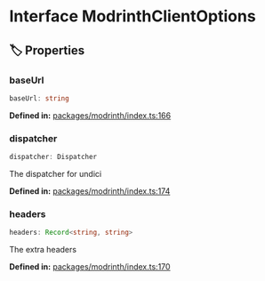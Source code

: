 # Interface ModrinthClientOptions

## 🏷️ Properties

### baseUrl <Badge type="info" text="optional" />

```ts
baseUrl: string
```
<p style="font-size: 14px; color: var(--vp-c-text-2)">
<strong>Defined in:</strong> <a href="https://github.com/voxelum/minecraft-launcher-core-node/blob/master/packages/modrinth/index.ts#L166" target="_blank" rel="noreferrer">packages/modrinth/index.ts:166</a>
</p>


### dispatcher <Badge type="info" text="optional" />

```ts
dispatcher: Dispatcher
```
The dispatcher for undici
<p style="font-size: 14px; color: var(--vp-c-text-2)">
<strong>Defined in:</strong> <a href="https://github.com/voxelum/minecraft-launcher-core-node/blob/master/packages/modrinth/index.ts#L174" target="_blank" rel="noreferrer">packages/modrinth/index.ts:174</a>
</p>


### headers <Badge type="info" text="optional" />

```ts
headers: Record<string, string>
```
The extra headers
<p style="font-size: 14px; color: var(--vp-c-text-2)">
<strong>Defined in:</strong> <a href="https://github.com/voxelum/minecraft-launcher-core-node/blob/master/packages/modrinth/index.ts#L170" target="_blank" rel="noreferrer">packages/modrinth/index.ts:170</a>
</p>


